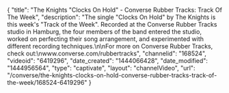 {
    "title": "The Knights \"Clocks On Hold\" - Converse Rubber Tracks: Track Of The Week",
    "description": "The single \"Clocks On Hold\" by The Knights is this week's \"Track of the Week\". Recorded at the Converse Rubber Tracks studio in Hamburg, the four members of the band entered the studio, worked on perfecting their song arrangement, and experimented with different recording techniques.\n\nFor more on Converse Rubber Tracks, check out:\nwww.converse.com\/rubbertracks",
    "channelid": "168524",
    "videoid": "6419296",
    "date_created": "1444066428",
    "date_modified": "1444956564",
    "type": "captivate",
    "layout": "channelVideo",
    "url": "\/converse\/the-knights-clocks-on-hold-converse-rubber-tracks-track-of-the-week\/168524-6419296"
}